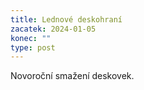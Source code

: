 ```yaml
---
title: Lednové deskohraní
zacatek: 2024-01-05
konec: ""
type: post
---
```

N﻿ovoroční smažení deskovek.